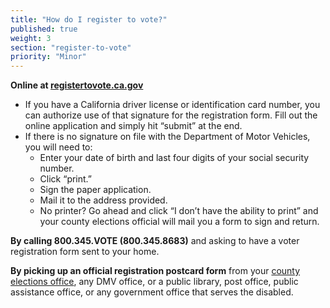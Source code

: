 ```yaml
---
title: "How do I register to vote?"
published: true
weight: 3
section: "register-to-vote"
priority: "Minor"
---
```


**Online at [registertovote.ca.gov](https://registertovote.ca.gov/)**  
- If you have a California driver license or identification card number, you can authorize use of that signature for the registration form.  Fill out the online application and simply hit “submit” at the end.  
- If there is no signature on file with the Department of Motor Vehicles, you will need to:   
  - Enter your date of birth and last four digits of your social security number.  
  - Click “print.”  
  - Sign the paper application.  
  - Mail it to the address provided.  
  - No printer? Go ahead and click “I don’t have the ability to print” and your county elections official will mail you a form to sign and return.  

**By calling 800.345.VOTE (800.345.8683)** and asking to have a voter registration form sent to your home.  

**By picking up an official registration postcard form** from your [county elections 	office](#section-election-office-contact), any DMV office, or a public library, post office, public assistance office, or any government office that serves the disabled.
